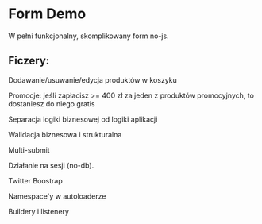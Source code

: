 # Form Demo

W pełni funkcjonalny, skomplikowany form no-js.

## Ficzery:

Dodawanie/usuwanie/edycja produktów w koszyku

Promocje: jeśli zapłacisz >= 400 zł za jeden z produktów promocyjnych, to dostaniesz do niego gratis

Separacja logiki biznesowej od logiki aplikacji

Walidacja biznesowa i strukturalna

Multi-submit

Działanie na sesji (no-db).

Twitter Boostrap

Namespace'y w autoloaderze

Buildery i listenery